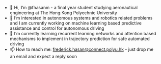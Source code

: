 - 👋 Hi, I’m @fhasanm - a final year student studying aeronautical engineering at The Hong Kong Polyechnic University
- 👀 I’m interested in autonomous systems and robotics related problems and I am currently working on machine learning based predictive assistance and control for autonomous driving
- 🌱 I’m currently learning recurrent learning networks and attention based mechanisms to implement in trajectory prediction for safe automated driving
- 📫 How to reach me: frederick.hasan@connect.polyu.hk - just drop me an email and expect a reply soon


